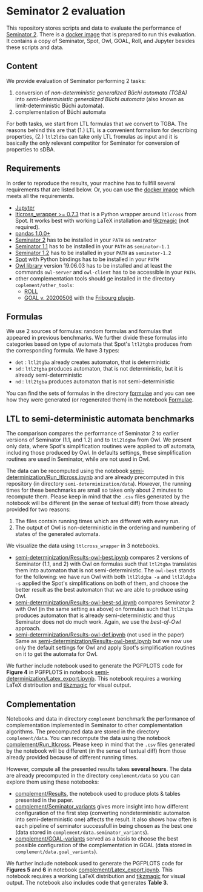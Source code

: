 # Seminator 2 evaluation

This repository stores scripts and data to evaluate the performance of [Seminator 2](https://github.com/mklokocka/seminator/releases/tag/v2). There is a [docker image](https://github.com/adl/seminator-docker) that is prepared to run this evaluation. It contains a copy of Seminator, Spot, Owl, GOAL, Roll, and Jupyter besides these scripts and data.

## Content
We provide evaluation of Seminator performing 2 tasks:
1. conversion of _non-deterministic generalized Büchi automata (TGBA)_ into _semi-deterministic generalized Büchi automata_ (also known as limit-deterministic Büchi automata).
2. complementation of Büchi automata

For both tasks, we start from LTL formulas that we convert to TGBA. The reasons behind this are that (1.) LTL is a convenient formalism for describing properties, (2.) `ltl2ldba` can take only LTL fromulas as input and it is basically the only relevant competitor for Seminator for conversion of properties to sDBA.

## Requirements
In order to reproduce the results, your machine has to fullfill several requirements that are listed below. Or, you can use the [docker image](https://github.com/adl/seminator-docker) which meets all the requirements.
* [Jupyter](https://jupyter.org/)
* [ltlcross_wrapper >= 0.7.3](https://github.com/xblahoud/ltlcross_wrapper/tag/v0.7.3) that is a Python wrapper around `ltlcross` from Spot. It works best with working LaTeX installation and [tikzmagic](https://github.com/xblahoud/tikzmagic) (not required).
* [pandas 1.0.0+](https://pandas.pydata.org/)
* [Seminator 2](https://github.com/mklokocka/seminator/releases/tag/v2) has to be installed in your `PATH` as `seminator`
* [Seminator 1.1](https://github.com/mklokocka/seminator/releases/tag/v1.1.0) has to be installed in your `PATH` as `seminator-1.1`
* [Seminator 1.2](https://github.com/mklokocka/seminator/releases/tag/v1.2.0) has to be installed in your `PATH` as `seminator-1.2`
* [Spot](https://spot.lrde.epita.fr/) with Python bindings has to be installed in your `PATH`
* [Owl library](https://owl.model.in.tum.de/) version 19.06.03 has to be installed and at least the commands `owl-server` and `owl-client` has to be accessible in your `PATH`.
* other complementation tools should ge installed in the directory `coplement/other_tools`:
  - [ROLL](https://iscasmc.ios.ac.cn/roll/doku.php)
  - [GOAL v. 20200506](http://goal.im.ntu.edu.tw/release/GOAL-20200506.zip) with the [Fribourg plugin](http://goal.im.ntu.edu.tw/wiki/doku.php?id=goal:extensions#fribourg_construction).

## Formulas
We use 2 sources of formulas: random formulas and formulas that appeared in previous benchmarks. We further divide these formulas into categories based on type of automata that Spot's `ltl2tgba` produces from the corresponding formula. We have 3 types:
 * `det` : `ltl2tgba` already creates automaton, that is deterministic
 * `sd`  : `ltl2tgba` produces automaton, that is not deterministic, but it is already semi-deterministic
 * `nd`  : `ltl2tgba` produces automaton that is not semi-deterministic
 
You can find the sets of formulas in the directory [formulae](formulae) and you can see how they were generated (or regenerated them) in the notebook [Formulae](Formulae.ipynb).

## LTL to semi-deterministic automata benchmarks
The comparison compares the performance of Seminator 2 to earlier versions of Seminator (1.1, and 1.2) and to `ltl2ldgba` from Owl. We present only data, where Spot's simplification routines were applied to _all_ automata, including those produced by Owl. In defaults settings, these simplification routines are used in Seminator, while are not used in Owl.

The data can be recomputed using the notebook [semi-determinization/Run_ltlcross.ipynb](semi-determinization/Run_ltlcross.ipynb) and are already precomputed in this repository (in directory `semi-determinization/data`). However, the running times for these benchmarks are small so takes only about 2 minutes to recompute them. Please keep in mind that the `.csv` files generated by the notebook will be different (in the sense of textual diff) from those already provided for two reasons:
 1. The files contain running times which are different with every run.
 2. The output of Owl is non-deterministic in the ordering and numbering of states of the generated automata. 

We visualize the data using `ltlcross_wrapper` in 3 notebooks.
* [semi-determinization/Results-owl-best.ipynb](semi-determinization/Results-owl-best.ipynb) compares 2 versions of Seminator (1.1, and 2) with Owl on formulas such that `ltl2tgba` translates them into automaton that is not semi-deterministic. The `owl-best` stands for the following: we have run Owl with both `ltl2ldgba -a` and `ltl2ldgba -s` applied the Spot's simplifications on both of them, and choose the better result as the best automaton that we are able to produce using Owl.
* [semi-determinization/Results-owl-best-sd.ipynb](semi-determinization/Results-owl-best-sd.ipynb) compares Seminator 2 with Owl (in the same setting as above) on formulas such that `ltl2tgba` produces automaton that is already semi-deterministic and thus Seminator does not do much work. Again, we use the _best-of-Owl_ approach.
* [semi-determinization/Results-owl-def.ipynb](semi-determinization/Results-owl-def.ipynb) (not used in the paper) Same as [semi-determinization/Results-owl-best.ipynb](semi-determinization/Results-owl-best.ipynb) but we now use only the default settings for Owl and apply Spot's simplification routines on it to get the automata for Owl.

We further include notebook used to generate the PGFPLOTS code for **Figure 4** in PGFPLOTS in notebook [semi-determinization/Latex_export.ipynb](semi-determinization/Latex_export.ipynb). This notebook requires a working LaTeX distribution and [tikzmagic](https://github.com/xblahoud/tikzmagic) for visual output.

## Complementation
Notebooks and data in directory `complement` benchmark the performance of complementation implemented in Seminator to other complementation algorithms. The precomputed data are stored in the directory `complement/data`. You can recompute the data using the notebook [complement/Run_ltlcross](complement/Run_ltlcross.ipynb). Please keep in mind that the `.csv` files generated by the notebook will be different (in the sense of textual diff) from those already provided because of different running times.

However, compute all the presented results takes **several hours**.
The data are already precomputed in the directory `complement/data` so you can explore them using these notebooks:
* [complement/Results](complement/Results.ipynb), the notebook used to produce plots & tables presented in the paper.
* [complement/Seminator_variants](complement/Seminator_variants.ipynb) gives more insight into how different configuration of the first step (converting nondeterministic automaton into semi-deterministic one) affects the result. It also shows how often is each pipeline of seminator successfull in being chosen as the best one (data stored in `complement/data.seminator_variants`).
* [complement/GOAL-variants](complement/GOAL-variants.ipynb) served as a basis to choose the best possible configuration of the complementation in GOAL (data stored in `complement/data.goal_variants`).

We further include notebook used to generate the PGFPLOTS code for **Figures 5** and **6** in notebook [complement/Latex_export.ipynb](complement/Latex_export.ipynb). This notebook requires a working LaTeX distribution and [tikzmagic](https://github.com/xblahoud/tikzmagic) for visual output. The notebook also includes code that generates **Table 3**.
